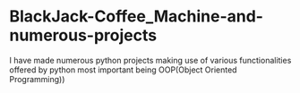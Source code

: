 # BlackJack-Coffee_Machine-and-numerous-projects
I have made numerous python projects making use of various functionalities offered by python most important being OOP(Object Oriented Programming))
